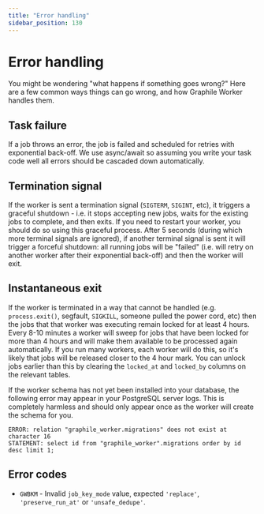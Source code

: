 ```yaml
---
title: "Error handling"
sidebar_position: 130
---
```


# Error handling

You might be wondering "what happens if something goes wrong?" Here are a few
common ways things can go wrong, and how Graphile Worker handles them.

## Task failure

If a job throws an error, the job is failed and scheduled for retries with
exponential back-off. We use async/await so assuming you write your task code
well all errors should be cascaded down automatically.

## Termination signal

If the worker is sent a termination signal (`SIGTERM`, `SIGINT`, etc), it
triggers a graceful shutdown - i.e. it stops accepting new jobs, waits for the
existing jobs to complete, and then exits. If you need to restart your worker,
you should do so using this graceful process. After 5 seconds (during which more
terminal signals are ignored), if another terminal signal is sent it will
trigger a forceful shutdown: all running jobs will be "failed" (i.e. will retry
on another worker after their exponential back-off) and then the worker will
exit.

## Instantaneous exit

If the worker is terminated in a way that cannot be handled (e.g.
`process.exit()`, segfault, `SIGKILL`, someone pulled the power cord, etc) then
the jobs that that worker was executing remain locked for at least 4 hours.
Every 8-10 minutes a worker will sweep for jobs that have been locked for more
than 4 hours and will make them available to be processed again automatically.
If you run many workers, each worker will do this, so it's likely that jobs will
be released closer to the 4 hour mark. You can unlock jobs earlier than this by
clearing the `locked_at` and `locked_by` columns on the relevant tables.

If the worker schema has not yet been installed into your database, the
following error may appear in your PostgreSQL server logs. This is completely
harmless and should only appear once as the worker will create the schema for
you.

```
ERROR: relation "graphile_worker.migrations" does not exist at character 16
STATEMENT: select id from "graphile_worker".migrations order by id desc limit 1;
```

## Error codes

- `GWBKM` - Invalid `job_key_mode` value, expected `'replace'`,
  `'preserve_run_at'` or `'unsafe_dedupe'`.
